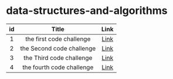 # data-structures-and-algorithms
| id | Title | Link |
| :--------: | :--------: |:--------:|
| 1 | the first code challenge | [Link](https://github.com/issawiold/data-structures-and-algorithms/tree/main/array-reverse) |
| 2| the Second code challenge | [Link](https://github.com/issawiold/data-structures-and-algorithms/tree/main/array-insert-shift) |
| 3| the Third code challenge | [Link](https://github.com/issawiold/data-structures-and-algorithms/tree/main/array-binary-search) |
| 4| the fourth code challenge | [Link](https://github.com/issawiold/data-structures-and-algorithms/tree/main/linked-list) |
